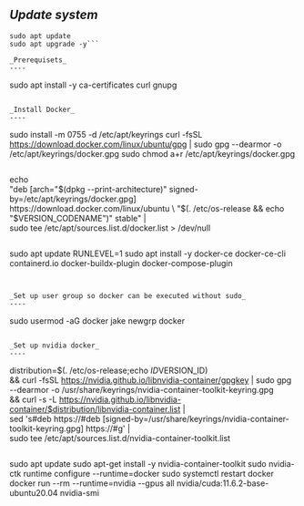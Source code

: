 _Update system_
----
```
sudo apt update
sudo apt upgrade -y```

_Prerequisets_
----
```
sudo apt install -y ca-certificates curl gnupg
```

_Install Docker_
----
```
sudo install -m 0755 -d /etc/apt/keyrings
curl -fsSL https://download.docker.com/linux/ubuntu/gpg | sudo gpg --dearmor -o /etc/apt/keyrings/docker.gpg
sudo chmod a+r /etc/apt/keyrings/docker.gpg
```

```
echo \
  "deb [arch="$(dpkg --print-architecture)" signed-by=/etc/apt/keyrings/docker.gpg] https://download.docker.com/linux/ubuntu \
  "$(. /etc/os-release && echo "$VERSION_CODENAME")" stable" | \
  sudo tee /etc/apt/sources.list.d/docker.list > /dev/null
  ```

```
sudo apt update
RUNLEVEL=1 sudo apt install -y docker-ce docker-ce-cli containerd.io docker-buildx-plugin docker-compose-plugin
```


_Set up user group so docker can be executed without sudo_
----
```
sudo usermod -aG docker jake
newgrp docker
```

_Set up nvidia docker_
----
```
distribution=$(. /etc/os-release;echo $ID$VERSION_ID) \
      && curl -fsSL https://nvidia.github.io/libnvidia-container/gpgkey | sudo gpg --dearmor -o /usr/share/keyrings/nvidia-container-toolkit-keyring.gpg \
      && curl -s -L https://nvidia.github.io/libnvidia-container/$distribution/libnvidia-container.list | \
            sed 's#deb https://#deb [signed-by=/usr/share/keyrings/nvidia-container-toolkit-keyring.gpg] https://#g' | \
            sudo tee /etc/apt/sources.list.d/nvidia-container-toolkit.list
```

```
sudo apt update
sudo apt-get install -y nvidia-container-toolkit
sudo nvidia-ctk runtime configure --runtime=docker
sudo systemctl restart docker
docker run --rm --runtime=nvidia --gpus all nvidia/cuda:11.6.2-base-ubuntu20.04 nvidia-smi
```